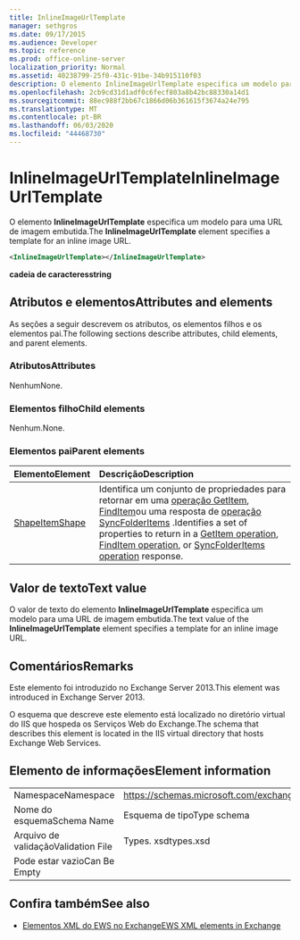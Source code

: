 ```yaml
---
title: InlineImageUrlTemplate
manager: sethgros
ms.date: 09/17/2015
ms.audience: Developer
ms.topic: reference
ms.prod: office-online-server
localization_priority: Normal
ms.assetid: 40238799-25f0-431c-91be-34b915110f03
description: O elemento InlineImageUrlTemplate especifica um modelo para uma URL de imagem embutida.
ms.openlocfilehash: 2cb9cd31d1adf0c6fecf803a8b42bc88330a14d1
ms.sourcegitcommit: 88ec988f2bb67c1866d06b361615f3674a24e795
ms.translationtype: MT
ms.contentlocale: pt-BR
ms.lasthandoff: 06/03/2020
ms.locfileid: "44468730"
---
```

# <a name="inlineimageurltemplate"></a><span data-ttu-id="3403a-103">InlineImageUrlTemplate</span><span class="sxs-lookup"><span data-stu-id="3403a-103">InlineImageUrlTemplate</span></span>

<span data-ttu-id="3403a-104">O elemento **InlineImageUrlTemplate** especifica um modelo para uma URL de imagem embutida.</span><span class="sxs-lookup"><span data-stu-id="3403a-104">The **InlineImageUrlTemplate** element specifies a template for an inline image URL.</span></span> 
  
```XML
<InlineImageUrlTemplate></InlineImageUrlTemplate>
```

 <span data-ttu-id="3403a-105">**cadeia de caracteres**</span><span class="sxs-lookup"><span data-stu-id="3403a-105">**string**</span></span>
## <a name="attributes-and-elements"></a><span data-ttu-id="3403a-106">Atributos e elementos</span><span class="sxs-lookup"><span data-stu-id="3403a-106">Attributes and elements</span></span>

<span data-ttu-id="3403a-107">As seções a seguir descrevem os atributos, os elementos filhos e os elementos pai.</span><span class="sxs-lookup"><span data-stu-id="3403a-107">The following sections describe attributes, child elements, and parent elements.</span></span>
  
### <a name="attributes"></a><span data-ttu-id="3403a-108">Atributos</span><span class="sxs-lookup"><span data-stu-id="3403a-108">Attributes</span></span>

<span data-ttu-id="3403a-109">Nenhum</span><span class="sxs-lookup"><span data-stu-id="3403a-109">None.</span></span>
  
### <a name="child-elements"></a><span data-ttu-id="3403a-110">Elementos filho</span><span class="sxs-lookup"><span data-stu-id="3403a-110">Child elements</span></span>

<span data-ttu-id="3403a-111">Nenhum.</span><span class="sxs-lookup"><span data-stu-id="3403a-111">None.</span></span>
  
### <a name="parent-elements"></a><span data-ttu-id="3403a-112">Elementos pai</span><span class="sxs-lookup"><span data-stu-id="3403a-112">Parent elements</span></span>

|<span data-ttu-id="3403a-113">**Elemento**</span><span class="sxs-lookup"><span data-stu-id="3403a-113">**Element**</span></span>|<span data-ttu-id="3403a-114">**Descrição**</span><span class="sxs-lookup"><span data-stu-id="3403a-114">**Description**</span></span>|
|:-----|:-----|
|[<span data-ttu-id="3403a-115">Shape</span><span class="sxs-lookup"><span data-stu-id="3403a-115">ItemShape</span></span>](itemshape.md) <br/> |<span data-ttu-id="3403a-116">Identifica um conjunto de propriedades para retornar em uma [operação GetItem](getitem-operation.md), [FindItem](finditem-operation.md)ou uma resposta de [operação SyncFolderItems](syncfolderitems-operation.md) .</span><span class="sxs-lookup"><span data-stu-id="3403a-116">Identifies a set of properties to return in a [GetItem operation](getitem-operation.md), [FindItem operation](finditem-operation.md), or [SyncFolderItems operation](syncfolderitems-operation.md) response.</span></span>  <br/> |
   
## <a name="text-value"></a><span data-ttu-id="3403a-117">Valor de texto</span><span class="sxs-lookup"><span data-stu-id="3403a-117">Text value</span></span>

<span data-ttu-id="3403a-118">O valor de texto do elemento **InlineImageUrlTemplate** especifica um modelo para uma URL de imagem embutida.</span><span class="sxs-lookup"><span data-stu-id="3403a-118">The text value of the **InlineImageUrlTemplate** element specifies a template for an inline image URL.</span></span> 
  
## <a name="remarks"></a><span data-ttu-id="3403a-119">Comentários</span><span class="sxs-lookup"><span data-stu-id="3403a-119">Remarks</span></span>

<span data-ttu-id="3403a-120">Este elemento foi introduzido no Exchange Server 2013.</span><span class="sxs-lookup"><span data-stu-id="3403a-120">This element was introduced in Exchange Server 2013.</span></span>
  
<span data-ttu-id="3403a-121">O esquema que descreve este elemento está localizado no diretório virtual do IIS que hospeda os Serviços Web do Exchange.</span><span class="sxs-lookup"><span data-stu-id="3403a-121">The schema that describes this element is located in the IIS virtual directory that hosts Exchange Web Services.</span></span>
  
## <a name="element-information"></a><span data-ttu-id="3403a-122">Elemento de informações</span><span class="sxs-lookup"><span data-stu-id="3403a-122">Element information</span></span>

|||
|:-----|:-----|
|<span data-ttu-id="3403a-123">Namespace</span><span class="sxs-lookup"><span data-stu-id="3403a-123">Namespace</span></span>  <br/> |https://schemas.microsoft.com/exchange/services/2006/types  <br/> |
|<span data-ttu-id="3403a-124">Nome do esquema</span><span class="sxs-lookup"><span data-stu-id="3403a-124">Schema Name</span></span>  <br/> |<span data-ttu-id="3403a-125">Esquema de tipo</span><span class="sxs-lookup"><span data-stu-id="3403a-125">Type schema</span></span>  <br/> |
|<span data-ttu-id="3403a-126">Arquivo de validação</span><span class="sxs-lookup"><span data-stu-id="3403a-126">Validation File</span></span>  <br/> |<span data-ttu-id="3403a-127">Types. xsd</span><span class="sxs-lookup"><span data-stu-id="3403a-127">types.xsd</span></span>  <br/> |
|<span data-ttu-id="3403a-128">Pode estar vazio</span><span class="sxs-lookup"><span data-stu-id="3403a-128">Can Be Empty</span></span>  <br/> ||
   
## <a name="see-also"></a><span data-ttu-id="3403a-129">Confira também</span><span class="sxs-lookup"><span data-stu-id="3403a-129">See also</span></span>



- [<span data-ttu-id="3403a-130">Elementos XML do EWS no Exchange</span><span class="sxs-lookup"><span data-stu-id="3403a-130">EWS XML elements in Exchange</span></span>](ews-xml-elements-in-exchange.md)

